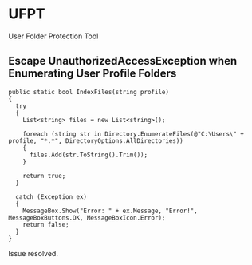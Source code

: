 # UFPT
User Folder Protection Tool

## Escape UnauthorizedAccessException when Enumerating User Profile Folders
```csharp-interactive
public static bool IndexFiles(string profile)
{
  try
  {
    List<string> files = new List<string>();
    
    foreach (string str in Directory.EnumerateFiles(@"C:\Users\" + profile, "*.*", DirectoryOptions.AllDirectories))
    {
      files.Add(str.ToString().Trim());
    }
    
    return true;
  }
  
  catch (Exception ex)
  {
    MessageBox.Show("Error: " + ex.Message, "Error!", MessageBoxButtons.OK, MessageBoxIcon.Error);
    return false;
  }
}
```

Issue resolved.
